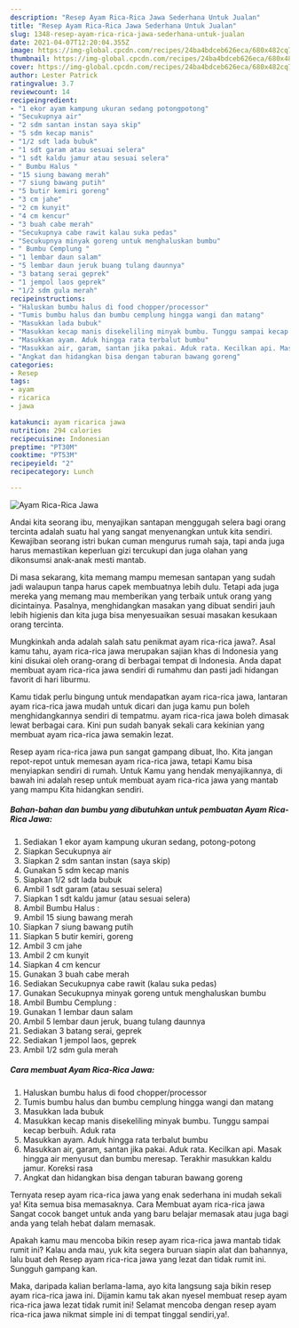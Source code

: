 ```yaml
---
description: "Resep Ayam Rica-Rica Jawa Sederhana Untuk Jualan"
title: "Resep Ayam Rica-Rica Jawa Sederhana Untuk Jualan"
slug: 1348-resep-ayam-rica-rica-jawa-sederhana-untuk-jualan
date: 2021-04-07T12:20:04.355Z
image: https://img-global.cpcdn.com/recipes/24ba4bdceb626eca/680x482cq70/ayam-rica-rica-jawa-foto-resep-utama.jpg
thumbnail: https://img-global.cpcdn.com/recipes/24ba4bdceb626eca/680x482cq70/ayam-rica-rica-jawa-foto-resep-utama.jpg
cover: https://img-global.cpcdn.com/recipes/24ba4bdceb626eca/680x482cq70/ayam-rica-rica-jawa-foto-resep-utama.jpg
author: Lester Patrick
ratingvalue: 3.7
reviewcount: 14
recipeingredient:
- "1 ekor ayam kampung ukuran sedang potongpotong"
- "Secukupnya air"
- "2 sdm santan instan saya skip"
- "5 sdm kecap manis"
- "1/2 sdt lada bubuk"
- "1 sdt garam atau sesuai selera"
- "1 sdt kaldu jamur atau sesuai selera"
- " Bumbu Halus "
- "15 siung bawang merah"
- "7 siung bawang putih"
- "5 butir kemiri goreng"
- "3 cm jahe"
- "2 cm kunyit"
- "4 cm kencur"
- "3 buah cabe merah"
- "Secukupnya cabe rawit kalau suka pedas"
- "Secukupnya minyak goreng untuk menghaluskan bumbu"
- " Bumbu Cemplung "
- "1 lembar daun salam"
- "5 lembar daun jeruk buang tulang daunnya"
- "3 batang serai geprek"
- "1 jempol laos geprek"
- "1/2 sdm gula merah"
recipeinstructions:
- "Haluskan bumbu halus di food chopper/processor"
- "Tumis bumbu halus dan bumbu cemplung hingga wangi dan matang"
- "Masukkan lada bubuk"
- "Masukkan kecap manis disekeliling minyak bumbu. Tunggu sampai kecap berbuih. Aduk rata"
- "Masukkan ayam. Aduk hingga rata terbalut bumbu"
- "Masukkan air, garam, santan jika pakai. Aduk rata. Kecilkan api. Masak hingga air menyusut dan bumbu meresap. Terakhir masukkan kaldu jamur. Koreksi rasa"
- "Angkat dan hidangkan bisa dengan taburan bawang goreng"
categories:
- Resep
tags:
- ayam
- ricarica
- jawa

katakunci: ayam ricarica jawa 
nutrition: 294 calories
recipecuisine: Indonesian
preptime: "PT30M"
cooktime: "PT53M"
recipeyield: "2"
recipecategory: Lunch

---
```



![Ayam Rica-Rica Jawa](https://img-global.cpcdn.com/recipes/24ba4bdceb626eca/680x482cq70/ayam-rica-rica-jawa-foto-resep-utama.jpg)

Andai kita seorang ibu, menyajikan santapan menggugah selera bagi orang tercinta adalah suatu hal yang sangat menyenangkan untuk kita sendiri. Kewajiban seorang istri bukan cuman mengurus rumah saja, tapi anda juga harus memastikan keperluan gizi tercukupi dan juga olahan yang dikonsumsi anak-anak mesti mantab.

Di masa  sekarang, kita memang mampu memesan santapan yang sudah jadi walaupun tanpa harus capek membuatnya lebih dulu. Tetapi ada juga mereka yang memang mau memberikan yang terbaik untuk orang yang dicintainya. Pasalnya, menghidangkan masakan yang dibuat sendiri jauh lebih higienis dan kita juga bisa menyesuaikan sesuai masakan kesukaan orang tercinta. 



Mungkinkah anda adalah salah satu penikmat ayam rica-rica jawa?. Asal kamu tahu, ayam rica-rica jawa merupakan sajian khas di Indonesia yang kini disukai oleh orang-orang di berbagai tempat di Indonesia. Anda dapat membuat ayam rica-rica jawa sendiri di rumahmu dan pasti jadi hidangan favorit di hari liburmu.

Kamu tidak perlu bingung untuk mendapatkan ayam rica-rica jawa, lantaran ayam rica-rica jawa mudah untuk dicari dan juga kamu pun boleh menghidangkannya sendiri di tempatmu. ayam rica-rica jawa boleh dimasak lewat berbagai cara. Kini pun sudah banyak sekali cara kekinian yang membuat ayam rica-rica jawa semakin lezat.

Resep ayam rica-rica jawa pun sangat gampang dibuat, lho. Kita jangan repot-repot untuk memesan ayam rica-rica jawa, tetapi Kamu bisa menyiapkan sendiri di rumah. Untuk Kamu yang hendak menyajikannya, di bawah ini adalah resep untuk membuat ayam rica-rica jawa yang mantab yang mampu Kita hidangkan sendiri.

<!--inarticleads1-->

##### Bahan-bahan dan bumbu yang dibutuhkan untuk pembuatan Ayam Rica-Rica Jawa:

1. Sediakan 1 ekor ayam kampung ukuran sedang, potong-potong
1. Siapkan Secukupnya air
1. Siapkan 2 sdm santan instan (saya skip)
1. Gunakan 5 sdm kecap manis
1. Siapkan 1/2 sdt lada bubuk
1. Ambil 1 sdt garam (atau sesuai selera)
1. Siapkan 1 sdt kaldu jamur (atau sesuai selera)
1. Ambil  Bumbu Halus :
1. Ambil 15 siung bawang merah
1. Siapkan 7 siung bawang putih
1. Siapkan 5 butir kemiri, goreng
1. Ambil 3 cm jahe
1. Ambil 2 cm kunyit
1. Siapkan 4 cm kencur
1. Gunakan 3 buah cabe merah
1. Sediakan Secukupnya cabe rawit (kalau suka pedas)
1. Gunakan Secukupnya minyak goreng untuk menghaluskan bumbu
1. Ambil  Bumbu Cemplung :
1. Gunakan 1 lembar daun salam
1. Ambil 5 lembar daun jeruk, buang tulang daunnya
1. Sediakan 3 batang serai, geprek
1. Sediakan 1 jempol laos, geprek
1. Ambil 1/2 sdm gula merah




<!--inarticleads2-->

##### Cara membuat Ayam Rica-Rica Jawa:

1. Haluskan bumbu halus di food chopper/processor
1. Tumis bumbu halus dan bumbu cemplung hingga wangi dan matang
1. Masukkan lada bubuk
1. Masukkan kecap manis disekeliling minyak bumbu. Tunggu sampai kecap berbuih. Aduk rata
1. Masukkan ayam. Aduk hingga rata terbalut bumbu
1. Masukkan air, garam, santan jika pakai. Aduk rata. Kecilkan api. Masak hingga air menyusut dan bumbu meresap. Terakhir masukkan kaldu jamur. Koreksi rasa
1. Angkat dan hidangkan bisa dengan taburan bawang goreng




Ternyata resep ayam rica-rica jawa yang enak sederhana ini mudah sekali ya! Kita semua bisa memasaknya. Cara Membuat ayam rica-rica jawa Sangat cocok banget untuk anda yang baru belajar memasak atau juga bagi anda yang telah hebat dalam memasak.

Apakah kamu mau mencoba bikin resep ayam rica-rica jawa mantab tidak rumit ini? Kalau anda mau, yuk kita segera buruan siapin alat dan bahannya, lalu buat deh Resep ayam rica-rica jawa yang lezat dan tidak rumit ini. Sungguh gampang kan. 

Maka, daripada kalian berlama-lama, ayo kita langsung saja bikin resep ayam rica-rica jawa ini. Dijamin kamu tak akan nyesel membuat resep ayam rica-rica jawa lezat tidak rumit ini! Selamat mencoba dengan resep ayam rica-rica jawa nikmat simple ini di tempat tinggal sendiri,ya!.

